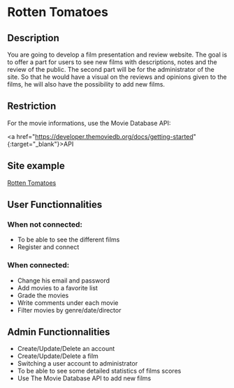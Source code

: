 # Rotten Tomatoes

## Description
You are going to develop a film presentation and review website. The goal is to offer a part for users to see new films with descriptions, notes and the review of the public. The second part will be for the administrator of the site. So that he would have a visual on the reviews and opinions given to the films, he will also have the possibility to add new films.
## Restriction
For the movie informations, use the Movie Database API:

<a href="https://developer.themoviedb.org/docs/getting-started" {:target="_blank"}>API</a>
## Site example
<a href="https://www.rottentomatoes.com/" target="_blank">Rotten Tomatoes</a>

## User Functionnalities
### When not connected:
* To be able to see the different films
* Register and connect
### When connected:
* Change his email and password
* Add movies to a favorite list
* Grade the movies
* Write comments under each movie
* Filter movies by genre/date/director
## Admin Functionnalities
* Create/Update/Delete an account
* Create/Update/Delete a film
* Switching a user account to administrator
* To be able to see some detailed statistics of films scores
* Use The Movie Database API to add new films
